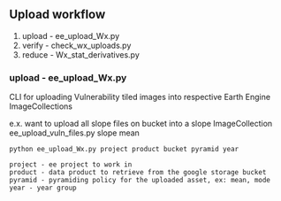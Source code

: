 ## Upload workflow

1. upload - ee_upload_Wx.py
2. verify - check_wx_uploads.py
3. reduce - Wx_stat_derivatives.py

### upload - ee_upload_Wx.py

CLI for uploading Vulnerability tiled images into respective Earth Engine ImageCollections

e.x. want to upload all slope files on bucket into a slope ImageCollection
ee_upload_vuln_files.py slope mean

    python ee_upload_Wx.py project product bucket pyramid year

    project - ee project to work in
    product - data product to retrieve from the google storage bucket
    pyramid - pyramiding policy for the uploaded asset, ex: mean, mode
    year - year group
